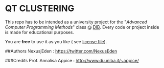 **QT CLUSTERING**
==
This repo has to be intended as a university project for the "_Advanced Computer Programming Methods_" class @ [DIB](http://www.uniba.it/ricerca/dipartimenti/informatica). Every code or project inside is made for educational purposes.

You are **free** to use it as you like ( see [license file](LICENSE)).

##Authors
NexusjEden : https://twitter.com/NexusEden

###Credits
Prof. Annalisa Appice : http://www.di.uniba.it/~appice/
